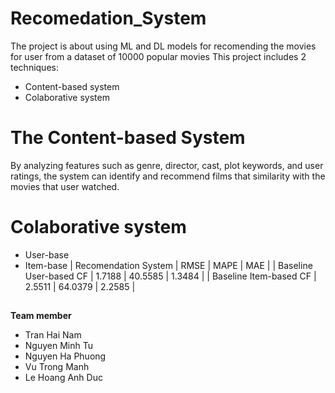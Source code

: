 # Recomedation_System
The project is about using ML and DL models for recomending the movies for user from a dataset of 10000 popular movies
This project includes 2 techniques:
- Content-based system
- Colaborative system

# The Content-based System
  By analyzing features such as genre, director, cast, plot keywords, and user ratings, the system can identify and recommend films that similarity with the movies that user watched.
# Colaborative system
  - User-base
  - Item-base
| Recomendation System | RMSE  | MAPE | MAE |
| Baseline User-based CF  | 1.7188 | 40.5585 | 1.3484 |
| Baseline Item-based CF  | 2.5511 | 64.0379 | 2.2585 |

##
  **Team member**
   * Tran Hai Nam
   * Nguyen Minh Tu
   * Nguyen Ha Phuong
   * Vu Trong Manh
   * Le Hoang Anh Duc

